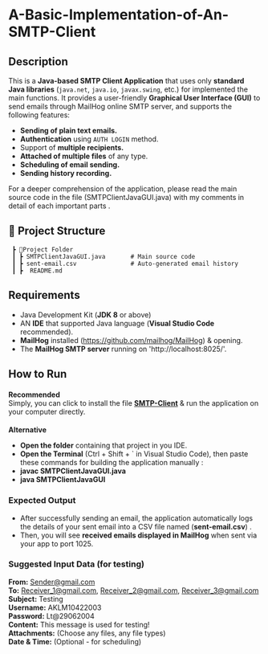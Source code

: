 # A-Basic-Implementation-of-An-SMTP-Client

## Description

This is a **Java-based SMTP Client Application** that uses only **standard Java libraries** (`java.net`, `java.io`, `javax.swing`, etc.) for implemented the main functions. It provides a user-friendly **Graphical User Interface (GUI)** to send emails through MailHog online SMTP server, and supports the following features:

- **Sending of plain text emails.**
- **Authentication** using `AUTH LOGIN` method.
- Support of **multiple recipients.**
- **Attached of multiple files** of any type.
- **Scheduling of email sending.** 
- **Sending history recording.** 

> 

For a deeper comprehension of the application, 
please read the main source code in the file (SMTPClientJavaGUI.java) with my comments in detail of each important parts .



## 📁 Project Structure
```
 ┣ 📂Project Folder
 ┃ ┣ SMTPClientJavaGUI.java       # Main source code
 ┃ ┣ sent-email.csv               # Auto-generated email history
 ┃ ┣  README.md
```





## Requirements

- Java Development Kit (**JDK 8** or above)
- AN **IDE** that supported Java language  (**Visual Studio Code** recommended).
- **MailHog** installed (https://github.com/mailhog/MailHog) & opening.
- The **MailHog SMTP server** running on 'http://localhost:8025/'.



## How to Run
####
**Recommended**  
Simply, you can click to install the file **[SMTP-Client](https://github.com/lethaian29062004/A-Basic-Implementation-of-An-SMTP-Client/raw/main/SMTP-Client.exe)** & run the application on your computer directly.


####
**Alternative**
- **Open the folder** containing that project in you IDE.
- **Open the Terminal** (Ctrl + Shift + ` in Visual Studio Code), then paste these commands for building the application manually : 
- **javac SMTPClientJavaGUI.java**
- **java SMTPClientJavaGUI**



### Expected Output
- After successfully sending an email, the application automatically logs the details of your sent email into a CSV file named (**sent-email.csv**) .
- Then, you will see **received emails displayed in MailHog** when sent via your app to port 1025.





### Suggested Input Data (for testing)
**From:** Sender@gmail.com  
**To:** Receiver_1@gmail.com, Receiver_2@gmail.com, Receiver_3@gmail.com  
**Subject:** Testing  
**Username:** AKLM10422003  
**Password:** Lt@29062004  
**Content:** This message is used for testing!  
**Attachments:** (Choose any files, any file types)  
**Date & Time:** (Optional - for scheduling)

